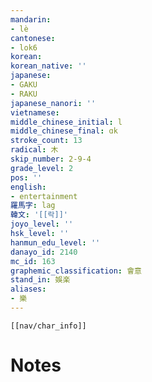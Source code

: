 ```yaml
---
mandarin:
- lè
cantonese:
- lok6
korean:
korean_native: ''
japanese:
- GAKU
- RAKU
japanese_nanori: ''
vietnamese:
middle_chinese_initial: l
middle_chinese_final: ɑk
stroke_count: 13
radical: 木
skip_number: 2-9-4
grade_level: 2
pos: ''
english:
- entertainment
羅馬字: lag
韓文: '[[락]]'
joyo_level: ''
hsk_level: ''
hanmun_edu_level: ''
danayo_id: 2140
mc_id: 163
graphemic_classification: 會意
stand_in: 娛楽
aliases:
- 樂
---
```

```meta-bind-embed
[[nav/char_info]]
```

# Notes
